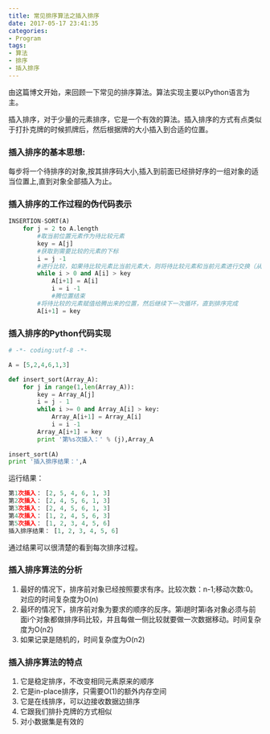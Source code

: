 ```yaml
---
title: 常见排序算法之插入排序
date: 2017-05-17 23:41:35
categories:
- Program
tags:
- 算法
- 排序
- 插入排序
---
```


由这篇博文开始，来回顾一下常见的排序算法。算法实现主要以Python语言为主。

插入排序，对于少量的元素排序，它是一个有效的算法。插入排序的方式有点类似于打扑克牌的时候抓牌后，然后根据牌的大小插入到合适的位置。

<!-- more -->

### 插入排序的基本思想:

每步将一个待排序的对象,按其排序码大小,插入到前面已经排好序的一组对象的适当位置上,直到对象全部插入为止。

### 插入排序的工作过程的伪代码表示

```python
INSERTION-SORT(A)
	for j = 2 to A.length
		#取当前位置元素作为待比较元素
	 	key = A[j]
		#获取到需要比较的元素的下标
		i = j -1
		#进行比较，如果待比较元素比当前元素大，则将待比较元素和当前元素进行交换（从当前元素开始，逐个向后移动一个位置，为待比较元素腾出个位置来）
		while i > 0 and A[i] > key
			A[i+1] = A[i]
			i = i -1
			#腾位置结束
		#将待比较的元素赋值给腾出来的位置，然后继续下一次循环，直到排序完成
		A[i+1] = key
```

### 插入排序的Python代码实现

```python
# -*- coding:utf-8 -*-

A = [5,2,4,6,1,3]

def insert_sort(Array_A):
    for j in range(1,len(Array_A)):
        key = Array_A[j]
        i = j - 1
        while i >= 0 and Array_A[i] > key:
            Array_A[i+1] = Array_A[i]
            i = i -1
        Array_A[i+1] = key
        print '第%s次插入：' % (j),Array_A
        
insert_sort(A)
print '插入排序结果：',A
```

运行结果：

```python
第1次插入： [2, 5, 4, 6, 1, 3]
第2次插入： [2, 4, 5, 6, 1, 3]
第3次插入： [2, 4, 5, 6, 1, 3]
第4次插入： [1, 2, 4, 5, 6, 3]
第5次插入： [1, 2, 3, 4, 5, 6]
插入排序结果： [1, 2, 3, 4, 5, 6]
```

通过结果可以很清楚的看到每次排序过程。

### 插入排序算法的分析

1. 最好的情况下，排序前对象已经按照要求有序。比较次数：n-1;移动次数:0。对应的时间复杂度为O(n)
2. 最坏的情况下，排序前对象为要求的顺序的反序。第i趟时第i各对象必须与前面i个对象都做排序码比较，并且每做一侧比较就要做一次数据移动。时间复杂度为O(n2)
3. 如果记录是随机的，时间复杂度为O(n2)

### 插入排序算法的特点

1. 它是稳定排序，不改变相同元素原来的顺序
2. 它是in-place排序，只需要O(1)的额外内存空间
3. 它是在线排序，可以边接收数据边排序
4. 它跟我们排扑克牌的方式相似
5. 对小数据集是有效的
